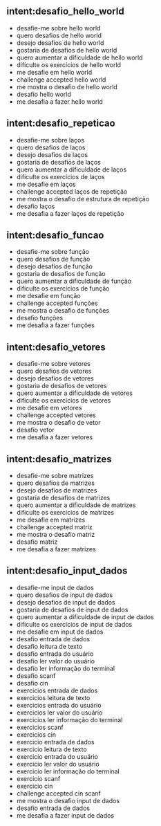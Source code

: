 ## intent:desafio_hello_world

- desafie-me sobre hello world
- quero desafios de hello world
- desejo desafios de hello world
- gostaria de desafios de hello world
- quero aumentar a dificuldade de hello world
- dificulte os exercícios de hello world
- me desafie em hello world
- challenge accepted hello world
- me mostra o desafio de hello world
- desafio hello world
- me desafia a fazer hello world

## intent:desafio_repeticao

- desafie-me sobre laços
- quero desafios de laços
- desejo desafios de laços
- gostaria de desafios de laços
- quero aumentar a dificuldade de laços
- dificulte os exercícios de laços
- me desafie em laços
- challenge accepted laços de repetição
- me mostra o desafio de estrutura de repetição
- desafio laços
- me desafia a fazer laços de repetição

## intent:desafio_funcao

- desafie-me sobre função
- quero desafios de função
- desejo desafios de função
- gostaria de desafios de função
- quero aumentar a dificuldade de função
- dificulte os exercícios de função
- me desafie em função
- challenge accepted funções
- me mostra o desafio de funções
- desafio funções
- me desafia a fazer funções

## intent:desafio_vetores

- desafie-me sobre vetores
- quero desafios de vetores
- desejo desafios de vetores
- gostaria de desafios de vetores
- quero aumentar a dificuldade de vetores
- dificulte os exercícios de vetores
- me desafie em vetores
- challenge accepted vetores
- me mostra o desafio de vetor
- desafio vetor
- me desafia a fazer vetores

## intent:desafio_matrizes

- desafie-me sobre matrizes
- quero desafios de matrizes
- desejo desafios de matrizes
- gostaria de desafios de matrizes
- quero aumentar a dificuldade de matrizes
- dificulte os exercícios de matrizes
- me desafie em matrizes
- challenge accepted matriz
- me mostra o desafio matriz
- desafio matriz
- me desafia a fazer matrizes

## intent:desafio_input_dados

- desafie-me input de dados
- quero desafios de input de dados
- desejo desafios de input de dados
- gostaria de desafios de input de dados
- quero aumentar a dificuldade de input de dados
- dificulte os exercícios de input de dados
- me desafie em input de dados
- desafio entrada de dados
- desafio leitura de texto
- desafio entrada do usuário
- desafio ler valor do usuário
- desafio ler informação do terminal
- desafio scanf
- desafio cin
- exercicios entrada de dados
- exercicios leitura de texto
- exercicios entrada do usuário
- exercicios ler valor do usuário
- exercicios ler informação do terminal
- exercicios scanf
- exercicios cin
- exercicio entrada de dados
- exercicio leitura de texto
- exercicio entrada do usuário
- exercicio ler valor do usuário
- exercicio ler informação do terminal
- exercicio scanf
- exercicio cin
- challenge accepted cin scanf
- me mostra o desafio input de dados
- desafio entrada de dados
- me desafia a fazer input de dados
